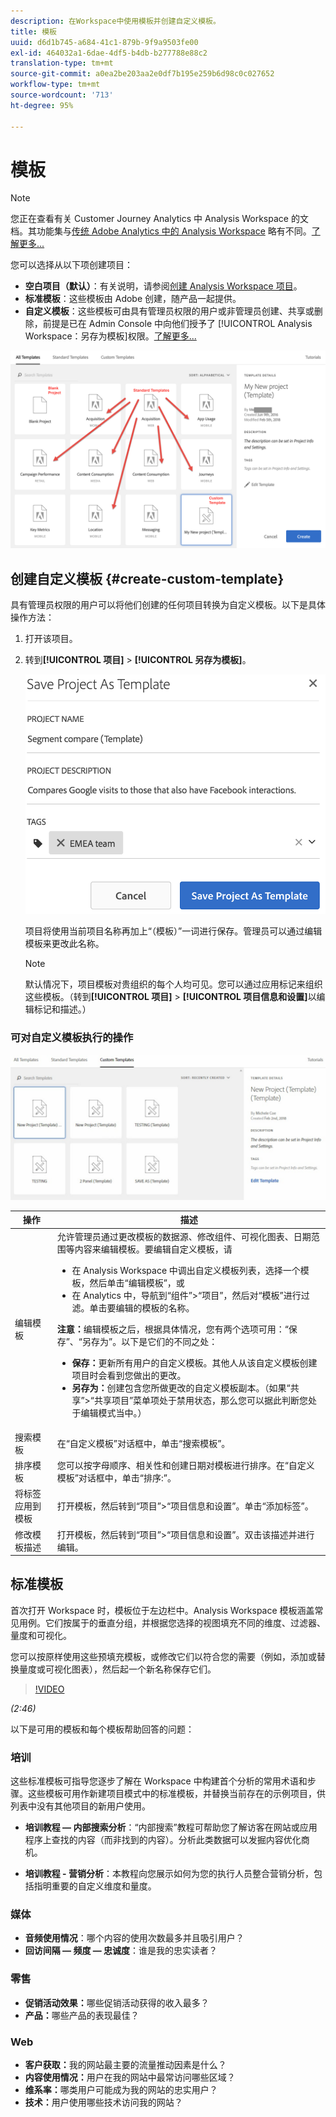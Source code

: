 ```yaml
---
description: 在Workspace中使用模板并创建自定义模板。
title: 模板
uuid: d6d1b745-a684-41c1-879b-9f9a9503fe00
exl-id: 464032a1-6dae-4df5-b4db-b277788e88c2
translation-type: tm+mt
source-git-commit: a0ea2be203aa2e0df7b195e259b6d98c0c027652
workflow-type: tm+mt
source-wordcount: '713'
ht-degree: 95%

---
```


# 模板

>[!NOTE]
>
>您正在查看有关 Customer Journey Analytics 中 Analysis Workspace 的文档。其功能集与[传统 Adobe Analytics 中的 Analysis Workspace](https://docs.adobe.com/content/help/zh-Hans/analytics/analyze/analysis-workspace/home.html) 略有不同。[了解更多...](/help/getting-started/cja-aa.md)

您可以选择从以下项创建项目：

* **空白项目（默认）**：有关说明，请参阅[创建 Analysis Workspace 项目](/help/analysis-workspace/home.md)。
* **标准模板**：这些模板由 Adobe 创建，随产品一起提供。
* **自定义模板**：这些模板可由具有管理员权限的用户或非管理员创建、共享或删除，前提是已在 Admin Console 中向他们授予了 [!UICONTROL Analysis Workspace：另存为模板]权限。[了解更多...](https://docs.adobe.com/content/help/zh-Hans/analytics/admin/admin-console/permissions/product-profile.html)

![](assets/start_modal.png)

## 创建自定义模板 {#create-custom-template}

具有管理员权限的用户可以将他们创建的任何项目转换为自定义模板。以下是具体操作方法：

1. 打开该项目。
1. 转到&#x200B;**[!UICONTROL 项目]** > **[!UICONTROL 另存为模板]**。

   ![](assets/save_project_template.png)

   项目将使用当前项目名称再加上“（模板）”一词进行保存。管理员可以通过编辑模板来更改此名称。

   >[!NOTE]
   >
   >默认情况下，项目模板对贵组织的每个人均可见。您可以通过应用标记来组织这些模板。（转到&#x200B;**[!UICONTROL 项目]** > **[!UICONTROL 项目信息和设置]**&#x200B;以编辑标记和描述。）

### 可对自定义模板执行的操作

![](assets/custom_templates.png)

| 操作 | 描述 |
|--- |--- |
| 编辑模板 | 允许管理员通过更改模板的数据源、修改组件、可视化图表、日期范围等内容来编辑模板。要编辑自定义模板，请<ul><li>在 Analysis Workspace 中调出自定义模板列表，选择一个模板，然后单击“编辑模板”，或</li><li>在 Analytics 中，导航到“组件”>“项目”，然后对“模板”进行过滤。单击要编辑的模板的名称。</li></ul>**注意：**&#x200B;编辑模板之后，根据具体情况，您有两个选项可用：“保存”、“另存为”。以下是它们的不同之处：<ul><li>**保存：**&#x200B;更新所有用户的自定义模板。其他人从该自定义模板创建项目时会看到您做出的更改。</li><li>**另存为：**&#x200B;创建包含您所做更改的自定义模板副本。（如果“共享”>“共享项目”菜单项处于禁用状态，那么您可以据此判断您处于编辑模式当中。）</li></ul> |
| 搜索模板 | 在“自定义模板”对话框中，单击“搜索模板”。 |
| 排序模板 | 您可以按字母顺序、相关性和创建日期对模板进行排序。在“自定义模板”对话框中，单击“排序:”。 |
| 将标签应用到模板 | 打开模板，然后转到“项目”>“项目信息和设置”。单击“添加标签”。 |
| 修改模板描述 | 打开模板，然后转到“项目”>“项目信息和设置”。双击该描述并进行编辑。 |


## 标准模板

首次打开 Workspace 时，模板位于左边栏中。Analysis Workspace 模板涵盖常见用例。它们按属于的垂直分组，并根据您选择的视图填充不同的维度、过滤器、量度和可视化。

您可以按原样使用这些预填充模板，或修改它们以符合您的需要（例如，添加或替换量度或可视化图表），然后起一个新名称保存它们。

>[!VIDEO](https://video.tv.adobe.com/v/23960)

*(2:46)*

以下是可用的模板和每个模板帮助回答的问题：

### 培训

这些标准模板可指导您逐步了解在 Workspace 中构建首个分析的常用术语和步骤。这些模板可用作新建项目模式中的标准模板，并替换当前存在的示例项目，供列表中没有其他项目的新用户使用。

* **培训教程 — 内部搜索分析**：“内部搜索”教程可帮助您了解访客在网站或应用程序上查找的内容（而非找到的内容）。分析此类数据可以发掘内容优化商机。

* **培训教程 - 营销分析**：本教程向您展示如何为您的执行人员整合营销分析，包括指明重要的自定义维度和量度。

### 媒体

* **音频使用情况**：哪个内容的使用次数最多并且吸引用户？
* **回访间隔 — 频度 — 忠诚度**：谁是我的忠实读者？


### 零售

* **促销活动效果：**&#x200B;哪些促销活动获得的收入最多？
* **产品：**&#x200B;哪些产品的表现最佳？

### Web

* **客户获取：**&#x200B;我的网站最主要的流量推动因素是什么？
* **内容使用情况：**&#x200B;用户在我的网站中最常访问哪些区域？
* **维系率：**&#x200B;哪类用户可能成为我的网站的忠实用户？
* **技术：**&#x200B;用户使用哪些技术访问我的网站？

